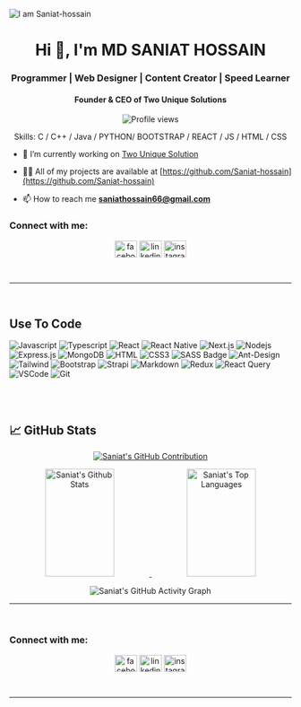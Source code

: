 ![I am Saniat-hossain](https://github.com/Saniat-hossain/Saniat-hossain/blob/main/Hello%20I%E2%80%99m%20Saniat.png)

<h1 align="center">Hi 👋, I'm MD SANIAT HOSSAIN</h1>
<h3 align="center">Programmer | Web Designer | Content Creator | Speed Learner</h3>
<h4 align="center">Founder & CEO of Two Unique Solutions</h4>

<div align="center">

![Profile views](https://komarev.com/ghpvc/?username=Saniat-hossain&color=red)

Skills: C / C++ / Java / PYTHON/ BOOTSTRAP / REACT / JS / HTML / CSS

</div>

- 🔭 I’m currently working on [Two Unique Solution](https://twouniquesolution.com/)
  
- 👨‍💻 All of my projects are available at [https://github.com/Saniat-hossain](https://github.com/Saniat-hossain)

- 📫 How to reach me **saniathossain66@gmail.com**


<h3 align="left">Connect with me:</h3>

<p align="center">
<a href="https://www.facebook.com/profile.php?id=100077883700599" target="blank"><img align="center" src="https://raw.githubusercontent.com/rahuldkjain/github-profile-readme-generator/master/src/images/icons/Social/facebook.svg" alt="facebook" height="30" width="40" /></a>
<a href="https://www.linkedin.com/in/md-saniat-hossain/" target="blank"><img align="center" src="https://raw.githubusercontent.com/rahuldkjain/github-profile-readme-generator/master/src/images/icons/Social/linked-in-alt.svg" alt="linkedin" height="30" width="40" /></a>
<a href="https://www.instagram.com/mdsaniathossan12/" target="blank"><img align="center" src="https://raw.githubusercontent.com/rahuldkjain/github-profile-readme-generator/master/src/images/icons/Social/instagram.svg" alt="instagram" height="30" width="40" /></a>
</p>

<br/>
<hr/>
<br/>

## Use To Code

![Javascript](https://img.shields.io/badge/Javascript-F0DB4F?style=for-the-badge&labelColor=black&logo=javascript&logoColor=F0DB4F)
![Typescript](https://img.shields.io/badge/Typescript-007acc?style=for-the-badge&labelColor=black&logo=typescript&logoColor=007acc)
![React](https://img.shields.io/badge/-React-61DBFB?style=for-the-badge&labelColor=black&logo=react&logoColor=61DBFB)
![React Native](https://img.shields.io/badge/React_Native-20232A?style=for-the-badge&logo=react&logoColor=61DAFB)
![Next.js](https://img.shields.io/badge/next.js-000000?style=for-the-badge&logo=nextdotjs&logoColor=white)
![Nodejs](https://img.shields.io/badge/Nodejs-3C873A?style=for-the-badge&labelColor=black&logo=node.js&logoColor=3C873A)
![Express.js](https://img.shields.io/badge/Express.js-000000?style=for-the-badge&logo=express&logoColor=white)
![MongoDB](https://img.shields.io/badge/MongoDB-4EA94B?style=for-the-badge&logo=mongodb&logoColor=white)
![HTML](https://img.shields.io/badge/HTML5-E34F26?style=for-the-badge&logo=html5&logoColor=white)
![CSS3](https://img.shields.io/badge/CSS3-1572B6?style=for-the-badge&logo=css3&logoColor=white)
![SASS Badge](https://img.shields.io/badge/Sass-CC6699?style=for-the-badge&logo=sass&logoColor=white)
![Ant-Design](https://img.shields.io/badge/AntDesign-0170FE?style=for-the-badge&logo=antdesign&logoColor=white)
![Tailwind](https://img.shields.io/badge/Tailwind_CSS-092749?style=for-the-badge&logo=tailwindcss&logoColor=06B6D4&labelColor=000000)
![Bootstrap](https://img.shields.io/badge/Bootstrap-563D7C?style=for-the-badge&logo=bootstrap&logoColor=white)
![Strapi](https://img.shields.io/badge/strapi-2E7EEA?style=for-the-badge&logo=strapi&logoColor=white)
![Markdown](https://img.shields.io/badge/Markdown-000000?style=for-the-badge&logo=markdown&logoColor=white)
![Redux](https://img.shields.io/badge/Redux-593D88?style=for-the-badge&logo=redux&logoColor=white)
![React Query](https://img.shields.io/badge/-React_Query-FF4154?style=for-the-badge&logo=react%20query&logoColor=white)
![VSCode](https://img.shields.io/badge/Visual_Studio-0078d7?style=for-the-badge&logo=visual%20studio&logoColor=white)
![Git](https://img.shields.io/badge/Git-F05032?style=for-the-badge&logo=git&logoColor=white)

<br/>



<br/>



## 📈 GitHub Stats

<p align="center">
  <a href="https://github.com/Saniat-hossain">
    <img src="https://github-profile-summary-cards.vercel.app/api/cards/profile-details?username=Saniat-hossain&theme=radical" alt="Saniat's GitHub Contribution"/>
  </a>
</p>

<p align="center">
  <a href="https://github.com/Saniat-hossain">
    <img alt="Saniat's Github Stats" src="https://denvercoder1-github-readme-stats.vercel.app/api?username=Saniat-hossain&show_icons=true&count_private=true&theme=react&border_color=7F3FBF&bg_color=0D1117&title_color=F85D7F&icon_color=F8D866" height="192px" width="49.5%"/>
  </a>
  <a href="https://github.com/Saniat-hossain">
    <img alt="Saniat's Top Languages" src="https://denvercoder1-github-readme-stats.vercel.app/api/top-langs/?username=Saniat-hossain&langs_count=8&layout=compact&theme=react&border_color=7F3FBF&bg_color=0D1117&title_color=F85D7F&icon_color=F8D866" height="192px" width="49.5%"/>
  </a>
</p>

<p align="center">
  <img src="https://github-readme-activity-graph.vercel.app/graph?username=Saniat-hossain&custom_title=Saniat's%20GitHub%20Activity%20Graph&bg_color=0D1117&color=7F3FBF&line=7F3FBF&point=7F3FBF&area_color=FFFFFF&title_color=FFFFFF&area=true" alt="Saniat's GitHub Activity Graph"/>
</p>

---

<br/>



<h3 align="left">Connect with me:</h3>

<p align="center">
<a href="https://www.facebook.com/profile.php?id=100077883700599" target="blank"><img align="center" src="https://raw.githubusercontent.com/rahuldkjain/github-profile-readme-generator/master/src/images/icons/Social/facebook.svg" alt="facebook" height="30" width="40" /></a>
<a href="https://www.linkedin.com/in/md-saniat-hossain/" target="blank"><img align="center" src="https://raw.githubusercontent.com/rahuldkjain/github-profile-readme-generator/master/src/images/icons/Social/linked-in-alt.svg" alt="linkedin" height="30" width="40" /></a>
<a href="https://www.instagram.com/mdsaniathossan12/" target="blank"><img align="center" src="https://raw.githubusercontent.com/rahuldkjain/github-profile-readme-generator/master/src/images/icons/Social/instagram.svg" alt="instagram" height="30" width="40" /></a>
</p>

<br/>
<hr/>
<br/>

